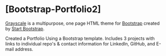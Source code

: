 # [Bootstrap-Portfolio2]

[Grayscale](http://startbootstrap.com/template-overviews/grayscale/) is a multipurpose, one page HTML theme for [Bootstrap](http://getbootstrap.com/) created by [Start Bootstrap](http://startbootstrap.com/).

Created a Portfolio Using a Bootstrap template. Includes 3 projects with links to individual repo's & contact information for LinkedIn, GitHub, and E-mail address. 